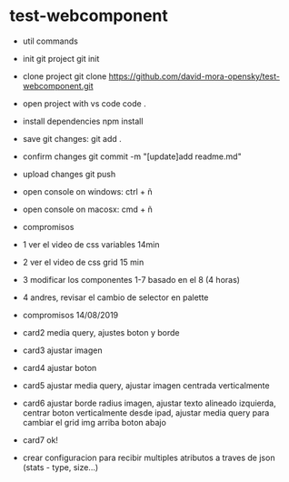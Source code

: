 # test-webcomponent



- util commands

- init git project
git init

- clone project
git clone https://github.com/david-mora-opensky/test-webcomponent.git

- open project with vs code
code .

- install dependencies
npm install

- save git changes:
git add .

- confirm changes
git commit -m "[update]add readme.md"

- upload changes
git push

- open console on windows:
ctrl + ñ

- open console on macosx:
cmd + ñ

- compromisos 

- 1 ver el video de css variables 14min
- 2 ver el video de css grid 15 min
- 3 modificar los componentes 1-7 basado en el 8 (4 horas)
- 4 andres, revisar el cambio de selector en palette

- compromisos 14/08/2019
- card2  media query, ajustes boton y borde
- card3 ajustar imagen
- card4 ajustar boton
- card5 ajustar media query, ajustar imagen centrada verticalmente
- card6 ajustar borde radius imagen, ajustar texto alineado izquierda, centrar boton verticalmente desde ipad, ajustar media query para cambiar el grid img arriba boton abajo
- card7 ok!

- crear configuracion para recibir multiples atributos a traves de json (stats - type, size...)


